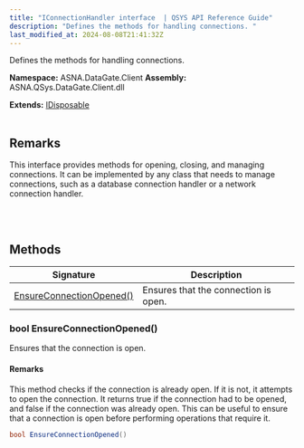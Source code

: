 ```yaml
---
title: "IConnectionHandler interface  | QSYS API Reference Guide"
description: "Defines the methods for handling connections. "
last_modified_at: 2024-08-08T21:41:32Z
---
```


Defines the methods for handling connections.

**Namespace:** ASNA.DataGate.Client
**Assembly:** ASNA.QSys.DataGate.Client.dll

**Extends:** [IDisposable](https://learn.microsoft.com/en-us/dotnet/api/system.idisposable?view=net-8.0)
<br>
<br>

## Remarks
This interface provides methods for opening, closing, and managing connections. 
It can be implemented by any class that needs to manage connections, such as a database connection handler or a network connection handler.

<br>
<br>

## Methods

| Signature | Description |
| --- | --- |
| [EnsureConnectionOpened()](#bool-ensureconnectionopened) | Ensures that the connection is open.

### bool EnsureConnectionOpened()

Ensures that the connection is open.


#### Remarks
This method checks if the connection is already open. If it is not, it attempts to open the connection. It returns true if the connection had to be opened, and false if the connection was already open. This can be useful to ensure that a connection is open before performing operations that require it.

```cs
bool EnsureConnectionOpened()
```
